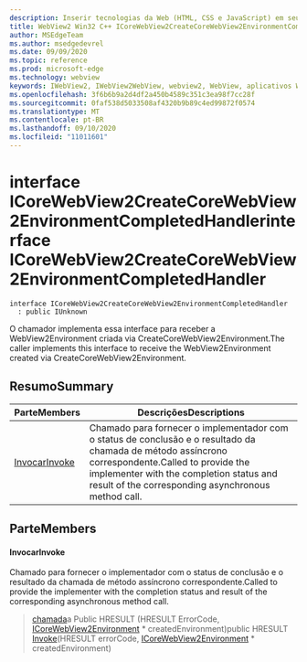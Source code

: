 ```yaml
---
description: Inserir tecnologias da Web (HTML, CSS e JavaScript) em seus aplicativos nativos com o controle WebView2 do Microsoft Edge
title: WebView2 Win32 C++ ICoreWebView2CreateCoreWebView2EnvironmentCompletedHandler
author: MSEdgeTeam
ms.author: msedgedevrel
ms.date: 09/09/2020
ms.topic: reference
ms.prod: microsoft-edge
ms.technology: webview
keywords: IWebView2, IWebView2WebView, webview2, WebView, aplicativos Win32, Win32, Edge, ICoreWebView2, ICoreWebView2Controller, controle do navegador, HTML Edge, ICoreWebView2CreateCoreWebView2EnvironmentCompletedHandler
ms.openlocfilehash: 3f6b6b9a2d4df2a450b4589c351c3ea98f7cc28f
ms.sourcegitcommit: 0faf538d5033508af4320b9b89c4ed99872f0574
ms.translationtype: MT
ms.contentlocale: pt-BR
ms.lasthandoff: 09/10/2020
ms.locfileid: "11011601"
---
```

# <span data-ttu-id="c71be-104">interface ICoreWebView2CreateCoreWebView2EnvironmentCompletedHandler</span><span class="sxs-lookup"><span data-stu-id="c71be-104">interface ICoreWebView2CreateCoreWebView2EnvironmentCompletedHandler</span></span> 

```
interface ICoreWebView2CreateCoreWebView2EnvironmentCompletedHandler
  : public IUnknown
```

<span data-ttu-id="c71be-105">O chamador implementa essa interface para receber a WebView2Environment criada via CreateCoreWebView2Environment.</span><span class="sxs-lookup"><span data-stu-id="c71be-105">The caller implements this interface to receive the WebView2Environment created via CreateCoreWebView2Environment.</span></span>

## <span data-ttu-id="c71be-106">Resumo</span><span class="sxs-lookup"><span data-stu-id="c71be-106">Summary</span></span>

 <span data-ttu-id="c71be-107">Parte</span><span class="sxs-lookup"><span data-stu-id="c71be-107">Members</span></span>                        | <span data-ttu-id="c71be-108">Descrições</span><span class="sxs-lookup"><span data-stu-id="c71be-108">Descriptions</span></span>
--------------------------------|---------------------------------------------
[<span data-ttu-id="c71be-109">Invocar</span><span class="sxs-lookup"><span data-stu-id="c71be-109">Invoke</span></span>](#invoke) | <span data-ttu-id="c71be-110">Chamado para fornecer o implementador com o status de conclusão e o resultado da chamada de método assíncrono correspondente.</span><span class="sxs-lookup"><span data-stu-id="c71be-110">Called to provide the implementer with the completion status and result of the corresponding asynchronous method call.</span></span>

## <span data-ttu-id="c71be-111">Parte</span><span class="sxs-lookup"><span data-stu-id="c71be-111">Members</span></span>

#### <span data-ttu-id="c71be-112">Invocar</span><span class="sxs-lookup"><span data-stu-id="c71be-112">Invoke</span></span> 

<span data-ttu-id="c71be-113">Chamado para fornecer o implementador com o status de conclusão e o resultado da chamada de método assíncrono correspondente.</span><span class="sxs-lookup"><span data-stu-id="c71be-113">Called to provide the implementer with the completion status and result of the corresponding asynchronous method call.</span></span>

> <span data-ttu-id="c71be-114">[chamada](#invoke)a Public HRESULT (HRESULT ErrorCode, [ICoreWebView2Environment](icorewebview2environment.md) \* createdEnvironment)</span><span class="sxs-lookup"><span data-stu-id="c71be-114">public HRESULT [Invoke](#invoke)(HRESULT errorCode, [ICoreWebView2Environment](icorewebview2environment.md) \* createdEnvironment)</span></span>

